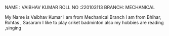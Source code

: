 NAME : VAIBHAV KUMAR
ROLL NO :220103113
BRANCH: MECHANICAL

My Name is Vaibhav Kumar 
I am from Mechanical Branch 
I am from Bhihar, Rohtas , Sasaram
I like to play criket badminton also my hobbies are reading ,singing